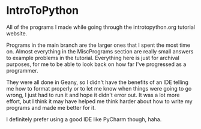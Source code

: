 # IntroToPython
All of the programs I made while going through the introtopython.org tutorial website.

Programs in the main branch are the larger ones that I spent the most time on. Almost everything in the MiscPrograms section are really small answers to example problems in the tutorial. Everything here is just for archival purposes, for me to be able to look back on how far I've progressed as a programmer.

They were all done in Geany, so I didn't have the benefits of an IDE telling me how to format properly or to let me know when things were going to go wrong, I just had to run it and hope it didn't error out. It was a lot more effort, but I think it may have helped me think harder about how to write my programs and made me better for it.

I definitely prefer using a good IDE like PyCharm though, haha.

